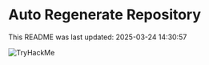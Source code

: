 # Auto Regenerate Repository

This README was last updated: 2025-03-24 14:30:57

 ![TryHackMe](https://tryhackme.com/badge/533634)